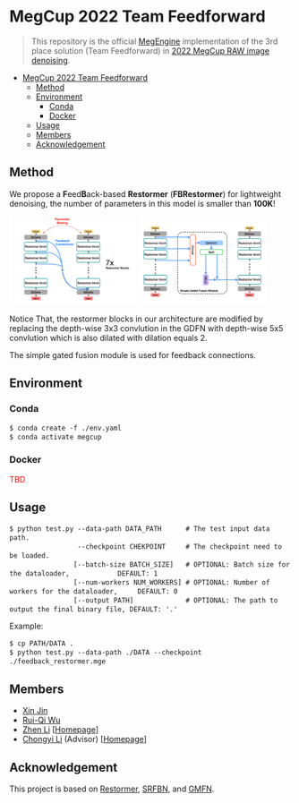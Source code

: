# MegCup 2022 Team Feedforward

> This repository is the official [MegEngine](https://www.megengine.org.cn/) implementation of the 3rd place solution (Team Feedforward) in [2022 MegCup RAW image denoising](https://studio.brainpp.com/competition/5?tab=rank).

- [MegCup 2022 Team Feedforward](#megcup-2022-team-feedforward)
  - [Method](#method)
  - [Environment](#environment)
    - [Conda](#conda)
    - [Docker](#docker)
  - [Usage](#usage)
  - [Members](#members)
  - [Acknowledgement](#acknowledgement)

## Method
We propose a **F**eed**B**ack-based **Restormer** (**FBRestormer**) for lightweight denoising, the number of parameters in this model is smaller than **100K**!

<img src='assets/arch.png' width=45% height=45%></img> <img src='assets/SGFM.png' width=45% height=45%></img>

Notice That, the restormer blocks in our architecture are modified by replacing the depth-wise 3x3 convlution in the GDFN with depth-wise 5x5 convlution which is also dilated with dilation equals 2.

The simple gated fusion module is used for feedback connections.

## Environment

### Conda

```shell
$ conda create -f ./env.yaml
$ conda activate megcup
```

### Docker

<font color=red>TBD</font>

## Usage

```shell
$ python test.py --data-path DATA_PATH      # The test input data path.
                 --checkpoint CHEKPOINT     # The checkpoint need to be loaded.
                [--batch-size BATCH_SIZE]   # OPTIONAL: Batch size for the dataloader,            DEFAULT: 1
                [--num-workers NUM_WORKERS] # OPTIONAL: Number of workers for the dataloader,     DEFAULT: 0
                [--output PATH]             # OPTIONAL: The path to output the final binary file, DEFAULT: '.'
```

Example:
```shell
$ cp PATH/DATA .
$ python test.py --data-path ./DATA --checkpoint ./feedback_restormer.mge
```

## Members

- [Xin Jin](https://github.com/Srameo)
- [Rui-Qi Wu](https://github.com/RQ-Wu)
- [Zhen Li](https://github.com/Paper99) \[[Homepage](https://paper99.github.io/)\]
- [Chongyi Li](https://github.com/Li-Chongyi) (Advisor) \[[Homepage](https://li-chongyi.github.io/)\]

## Acknowledgement
This project is based on [Restormer](https://github.com/swz30/Restormer), [SRFBN](https://github.com/Paper99/SRFBN_CVPR19), and [GMFN](https://github.com/liqilei/GMFN).
